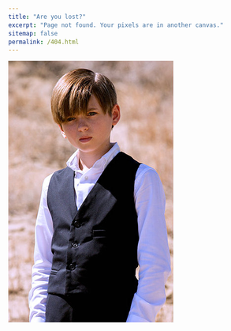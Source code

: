 ```yaml
---
title: "Are you lost?"
excerpt: "Page not found. Your pixels are in another canvas."
sitemap: false
permalink: /404.html
---
```


![AYL](./images/ayl.jpg)

<script type="text/javascript">
  var GOOG_FIXURL_LANG = 'en';
  var GOOG_FIXURL_SITE = '{{ site.url }}'
</script>
<script type="text/javascript"
  src="//linkhelp.clients.google.com/tbproxy/lh/wm/fixurl.js">
</script>
